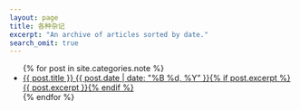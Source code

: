 ```yaml
---
layout: page
title: 各种杂记
excerpt: "An archive of articles sorted by date."
search_omit: true
---
```


<ul class="post-list">
{% for post in site.categories.note %}
  <li><article><a href="{{ site.url }}{{ post.url }}">{{ post.title }} <span class="entry-date"><time datetime="{{ post.date | date_to_xmlschema }}">{{ post.date | date: "%B %d, %Y" }}</time></span>{% if post.excerpt %} <span class="excerpt">{{ post.excerpt }}</span>{% endif %}</a></article></li>
{% endfor %}
</ul>
